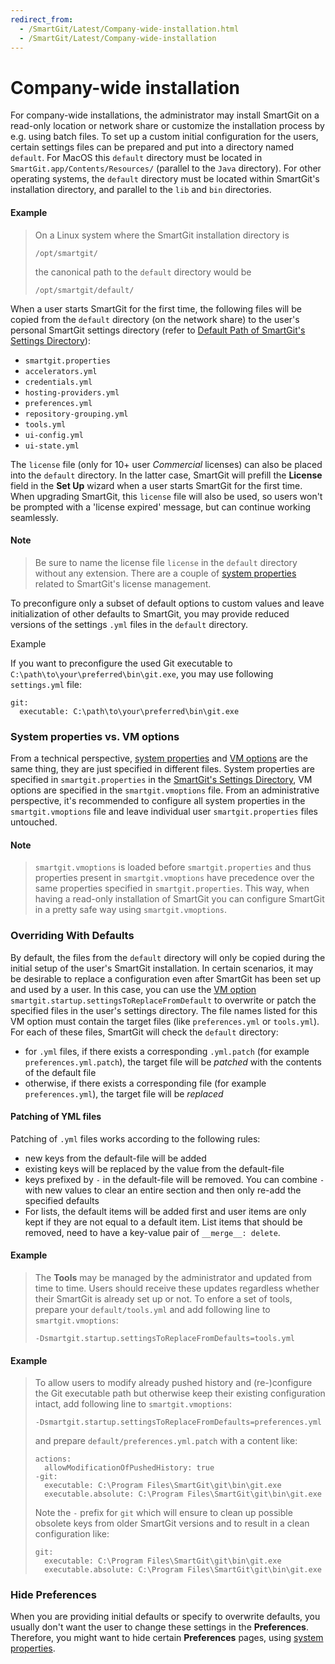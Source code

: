 ```yaml
---
redirect_from:
  - /SmartGit/Latest/Company-wide-installation.html
  - /SmartGit/Latest/Company-wide-installation
---
```

# Company-wide installation

For company-wide installations, the administrator may install SmartGit on a read-only location or network share or customize the installation process by e.g. using batch files.
To set up a custom initial configuration for the users, certain settings files can be prepared and put into a directory named `default`.
For MacOS this `default` directory must be located in `SmartGit.app/Contents/Resources/` (parallel to the `Java` directory).
For other operating systems, the `default` directory must be located within SmartGit's installation directory, and parallel to the `lib` and `bin` directories.

#### Example
>On a Linux system where the SmartGit installation directory is
>
>```
>/opt/smartgit/
>```
>
>the canonical path to the `default` directory would be
>
>```
>/opt/smartgit/default/
>```

When a user starts SmartGit for the first time, the following files will be copied from the `default` directory (on the network share) to the user's personal SmartGit settings directory (refer to [Default Path of SmartGit's Settings Directory](Installation-and-Files.md#default-path-of-smartgits-settings-directory)):
-   `smartgit.properties`
-   `accelerators.yml`
-   `credentials.yml`
-   `hosting-providers.yml`
-   `preferences.yml`
-   `repository-grouping.yml`
-   `tools.yml`
-   `ui-config.yml`
-   `ui-state.yml`

The `license` file (only for 10+ user *Commercial* licenses) can also be placed into the `default` directory.
In the latter case, SmartGit will prefill the **License** field in the **Set Up** wizard when a user starts SmartGit for the first time.
When upgrading SmartGit, this `license` file will also be used, so users won't be prompted with a 'license expired' message, but can continue working seamlessly.


#### Note
> Be sure to name the license file `license` in the `default` directory without any extension.
> There are a couple of [system properties](System-Properties.md#license-userseat-tracking) related to SmartGit's license management.

To preconfigure only a subset of default options to custom values and leave initialization of other defaults to SmartGit, you may provide reduced versions of the settings `.yml` files in the `default` directory.


Example

If you want to preconfigure the used Git executable to `C:\path\to\your\preferred\bin\git.exe`, you may use following `settings.yml` file:

```
git:
  executable: C:\path\to\your\preferred\bin\git.exe
```


### System properties vs. VM options

From a technical perspective, [system properties](System-Properties.md) and [VM options](VM-options.md) are the same thing, they are just specified in different files.
System properties are specified in `smartgit.properties` in the [SmartGit's Settings Directory](Installation-and-Files.md#default-path-of-smartgits-settings-directory), VM options are specified in the `smartgit.vmoptions` file.
From an administrative perspective, it's recommended to configure all system properties in the `smartgit.vmoptions` file and leave individual user `smartgit.properties` files untouched.


#### Note
> `smartgit.vmoptions` is loaded before `smartgit.properties` and thus properties present in `smartgit.vmoptions` have precedence over the same properties specified in `smartgit.properties`.
> This way, when having a read-only installation of SmartGit you can configure SmartGit in a pretty safe way using `smartgit.vmoptions`.


### Overriding With Defaults

By default, the files from the `default` directory will only be copied during the initial setup of the user's SmartGit installation.
In certain scenarios, it may be desirable to replace a configuration even after SmartGit has been set up and used by a user.
In this case, you can use the [VM option](VM-options.md) `smartgit.startup.settingsToReplaceFromDefault` to overwrite or patch the specified files in the user's settings directory.
The file names listed for this VM option must contain the target files (like `preferences.yml` or `tools.yml`). For each of these files, SmartGit will check the `default` directory:

* for `.yml` files, if there exists a corresponding `.yml.patch` (for example `preferences.yml.patch`), the target file will be _patched_ with the contents of the default file
* otherwise, if there exists a corresponding file (for example `preferences.yml`), the target file will be _replaced_

#### Patching of YML files

Patching of `.yml` files works according to the following rules:
* new keys from the default-file will be added
* existing keys will be replaced by the value from the default-file
* keys prefixed by `-` in the default-file will be removed. You can combine `-` with new values to clear an entire section and then only re-add the specified defaults
* For lists, the default items will be added first and user items are only kept if they are not equal to a default item. List items that should be removed, need to have a key-value pair of `__merge__: delete`.

#### Example
> The **Tools** may be managed by the administrator and updated from time to time.
> Users should receive these updates regardless whether their SmartGit is already set up or not.
> To enfore a set of tools, prepare your `default/tools.yml` and add following line to `smartgit.vmoptions`:
> ```
> -Dsmartgit.startup.settingsToReplaceFromDefaults=tools.yml
> ```

#### Example
> To allow users to modify already pushed history and (re-)configure the Git executable path but otherwise keep their existing configuration intact, add following line to `smartgit.vmoptions`:
> ```
> -Dsmartgit.startup.settingsToReplaceFromDefaults=preferences.yml
> ```
>
> and prepare `default/preferences.yml.patch` with a content like:
>
> ```
> actions:
>   allowModificationOfPushedHistory: true
> -git:
>   executable: C:\Program Files\SmartGit\git\bin\git.exe
>   executable.absolute: C:\Program Files\SmartGit\git\bin\git.exe
> ```
>
> Note the `-` prefix for `git` which will ensure to clean up possible obsolete keys from older SmartGit versions and to result in a clean configuration like:
>
> ```
> git:
>   executable: C:\Program Files\SmartGit\git\bin\git.exe
>   executable.absolute: C:\Program Files\SmartGit\git\bin\git.exe
> ```

### Hide Preferences

When you are providing initial defaults or specify to overwrite defaults, you usually don't want the user to change these settings in the **Preferences**.
Therefore, you might want to hide certain **Preferences** pages, using [system properties](System-Properties.md#smartgitpreferencescategoryvisible).
